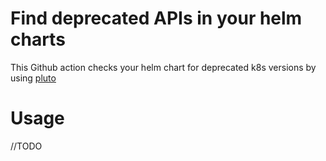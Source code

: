 # Find deprecated APIs in your helm charts

This Github action checks your helm chart for deprecated k8s versions by using [pluto](https://github.com/FairwindsOps/pluto)

# Usage

//TODO
